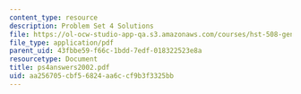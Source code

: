 ```yaml
---
content_type: resource
description: Problem Set 4 Solutions
file: https://ol-ocw-studio-app-qa.s3.amazonaws.com/courses/hst-508-genomics-and-computational-biology-fall-2002/aa256705cbf56824aa6ccf9b3f3325bb_ps4answers2002.pdf
file_type: application/pdf
parent_uid: 43fbbe59-f66c-1bdd-7edf-018322523e8a
resourcetype: Document
title: ps4answers2002.pdf
uid: aa256705-cbf5-6824-aa6c-cf9b3f3325bb
---
```

